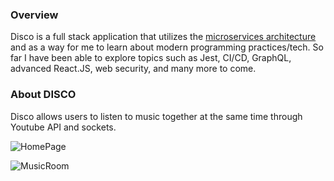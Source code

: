 ### Overview
Disco is a full stack application that utilizes the [microservices architecture](https://en.wikipedia.org/wiki/Microservices#:~:text=Microservice%20architecture%20%E2%80%93%20a%20variant%20of,and%20the%20protocols%20are%20lightweight.) and as a way for me to learn about modern programming practices/tech. So far I have been able to explore topics such as Jest, CI/CD, GraphQL, advanced React.JS, web security, and many more to come.

### About DISCO
Disco allows users to listen to music together at the same time through Youtube API and sockets.

![HomePage](https://i.imgur.com/ekcyyH0.png)


![MusicRoom](https://i.imgur.com/DQZQtK4.png)
